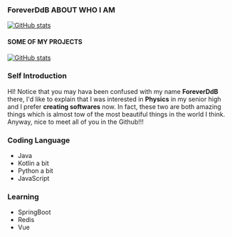 ### ForeverDdB  ABOUT WHO I AM
[![GitHub stats](https://github-readme-stats.vercel.app/api?username=Foreverddb&show_icons=true&bg_color=30,e96443,904e95&title_color=fff&text_color=fff)](https://github.com/Foreverddb)

#### SOME OF MY PROJECTS

[![GitHub stats](https://github-readme-stats.vercel.app/api/pin/?username=Foreverddb&show_icons=true&repo=ddblog&bg_color=30,e96443,904e95&title_color=fff&text_color=fff)](https://github.com/Foreverddb/ddblog)


### Self Introduction

HI! Notice that you may hava been confused with my name **ForeverDdB** there, I'd like to explain that I was interested in **Physics** in my senior high and I prefer **creating softwares** now. In fact, these two are both amazing things which is almost tow of the most beautiful things in the world I think. Anyway, nice to meet all of you in the Github!!!

### Coding Language

* Java
* Kotlin a bit
* Python a bit
* JavaScript

### Learning

- SpringBoot
- Redis
- Vue

